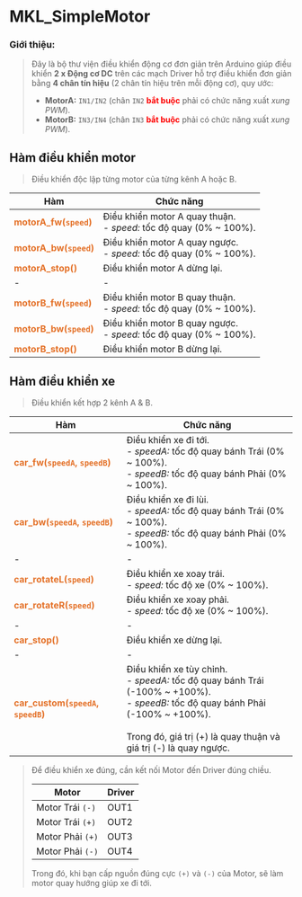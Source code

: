 # MKL_SimpleMotor

### Giới thiệu:

> Đây là bộ thư viện điều khiển động cơ đơn giản trên Arduino giúp điều khiển **2 x Động cơ DC** trên các mạch Driver hỗ trợ điều khiển đơn giản bằng **4 chân tín hiệu** (2 chân tín hiệu trên mỗi động cơ), quy ước:
>
> - **MotorA:** `IN1/IN2` (chân `IN2` **<span style="color:#FE0101">bắt buộc** phải có chức năng xuất *xung PWM*).
> - **MotorB:** `IN3/IN4` (chân `IN3` **<span style="color:#FE0101">bắt buộc** phải có chức năng xuất *xung PWM*).

## Hàm điều khiển motor

> Điều khiển độc lập từng motor của từng kênh A hoặc B.

|Hàm|Chức năng|
|---|---------|
|**<span style="color:#E47128">motorA_fw(`speed`)**|Điều khiển motor A quay thuận.<br>- *speed:* tốc độ quay (0% ~ 100%).
|**<span style="color:#E47128">motorA_bw(`speed`)**|Điều khiển motor A quay ngược.<br>- *speed:* tốc độ quay (0% ~ 100%).
|**<span style="color:#E47128">motorA_stop()**|Điều khiển motor A dừng lại.
|-|-|
|**<span style="color:#E47128">motorB_fw(`speed`)**|Điều khiển motor B quay thuận.<br>- *speed:* tốc độ quay (0% ~ 100%).
|**<span style="color:#E47128">motorB_bw(`speed`)**|Điều khiển motor B quay ngược.<br>- *speed:* tốc độ quay (0% ~ 100%).
|**<span style="color:#E47128">motorB_stop()**|Điều khiển motor B dừng lại.

## Hàm điều khiển xe

> Điều khiển kết hợp 2 kênh A & B.

|Hàm|Chức năng|
|---|---------|
|**<span style="color:#E47128">car_fw(`speedA`, `speedB`)**|Điều khiển xe đi tới.<br>- *speedA:* tốc độ quay bánh Trái (0% ~ 100%).<br>- *speedB:* tốc độ quay bánh Phải (0% ~ 100%).
|**<span style="color:#E47128">car_bw(`speedA`, `speedB`)**|Điều khiển xe đi lùi.<br>- *speedA:* tốc độ quay bánh Trái (0% ~ 100%).<br>- *speedB:* tốc độ quay bánh Phải (0% ~ 100%).
|-|-|
|**<span style="color:#E47128">car_rotateL(`speed`)**|Điều khiển xe xoay trái.<br>- *speed:* tốc độ xe (0% ~ 100%).
|**<span style="color:#E47128">car_rotateR(`speed`)**|Điều khiển xe xoay phải.<br>- *speed:* tốc độ xe (0% ~ 100%).
|-|-|
|**<span style="color:#E47128">car_stop()**|Điều khiển xe dừng lại.
|-|-|
|**<span style="color:#E47128">car_custom(`speedA`, `speedB`)**|Điều khiển xe tùy chỉnh.<br>- *speedA:* tốc độ quay bánh Trái (-100% ~ +100%).<br>- *speedB:* tốc độ quay bánh Phải (-100% ~ +100%).<br><br>Trong đó, giá trị (+) là quay thuận và giá trị (-) là quay ngược.

> Để điều khiển xe đúng, cần kết nối Motor đến Driver đúng chiều.
>
> |Motor|Driver|
> |-----|------|
> |Motor Trái `(-)`|OUT1|
> |Motor Trái `(+)`|OUT2|
> |Motor Phải `(+)`|OUT3|
> |Motor Phải `(-)`|OUT4|
>
> Trong đó, khi bạn cấp nguồn đúng cực `(+)` và `(-)` của Motor, sẽ làm motor quay hướng giúp xe đi tới.

